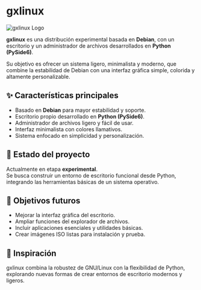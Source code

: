 # gxlinux

![gxlinux Logo](assets/logo.png)

**gxlinux** es una distribución experimental basada en **Debian**, con un escritorio y un administrador de archivos desarrollados en **Python (PySide6)**.  

Su objetivo es ofrecer un sistema ligero, minimalista y moderno, que combine la estabilidad de Debian con una interfaz gráfica simple, colorida y altamente personalizable.

## ✨ Características principales
- Basado en **Debian** para mayor estabilidad y soporte.
- Escritorio propio desarrollado en **Python (PySide6)**.
- Administrador de archivos ligero y fácil de usar.
- Interfaz minimalista con colores llamativos.
- Sistema enfocado en simplicidad y personalización.

## 🚀 Estado del proyecto
Actualmente en etapa **experimental**.  
Se busca construir un entorno de escritorio funcional desde Python, integrando las herramientas básicas de un sistema operativo.

## 📌 Objetivos futuros
- Mejorar la interfaz gráfica del escritorio.  
- Ampliar funciones del explorador de archivos.  
- Incluir aplicaciones esenciales y utilidades básicas.  
- Crear imágenes ISO listas para instalación y prueba.  

## 🐧 Inspiración
gxlinux combina la robustez de GNU/Linux con la flexibilidad de Python, explorando nuevas formas de crear entornos de escritorio modernos y ligeros.
